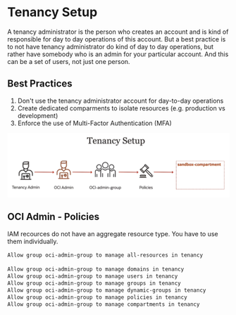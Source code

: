 # Tenancy Setup

A tenancy administrator is the person who creates an account and is kind of responsible for day to day operations of this account. But a best practice is to not have tenancy administrator do kind of day to day operations, but rather have somebody who is an admin for your particular account. And this can be a set of users, not just one person.

## Best Practices

1. Don't use the tenancy administrator account for day-to-day operations
2. Create dedicated comparments to isolate resources (e.g. production vs development)
3. Enforce the use of Multi-Factor Authentication (MFA)

![Tenancy Seup](../images/tenancy_setup.png)

## OCI Admin - Policies

IAM recources do not have an aggregate resource type. You have to use them individually.

	Allow group oci-admin-group to manage all-resources in tenancy

	Allow group oci-admin-group to manage domains in tenancy
	Allow group oci-admin-group to manage users in tenancy
	Allow group oci-admin-group to manage groups in tenancy
	Allow group oci-admin-group to manage dynamic-groups in tenancy
	Allow group oci-admin-group to manage policies in tenancy
	Allow group oci-admin-group to manage compartments in tenancy

